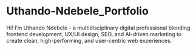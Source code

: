 # Uthando-Ndebele_Portfolio
Hi! I’m Uthando Ndebele - a multidisciplinary digital professional blending frontend development, UX/UI design, SEO, and AI-driven marketing to create clean, high-performing, and user-centric web experiences.
